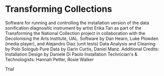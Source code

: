 # Transforming Collections
Software for running and controlling the installation version of the data sonification diagnositic instrument by artist Erika Tan as part of the Transforming the National Collection project in collaboration with the Decolonising the Arts Institute, UAL.
Software by Dan Hearn, Luke Plowden (media player), and Alejandro Diaz (unit tests)
Data Analysis and Cleaning by Polo Sologub
Pure Data by Garin Curtis, Daniel Manz.
Additional Credits:
Installation Design by Daniele Di Paolo 
Installation Technician's & Technologists: Hannah Petter, Rosie Walker

Trial
